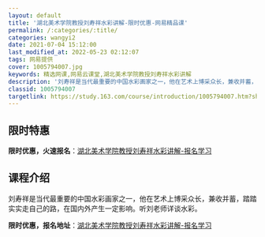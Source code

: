 ```yaml
---
layout: default
title: '湖北美术学院教授刘寿祥水彩讲解-限时优惠-网易精品课'
permalink: /:categories/:title/
categories: wangyi2
date: 2021-07-04 15:12:00
last_modified_at: 2022-05-23 02:12:07
tags: 网易提供
cover: 1005794007.jpg
keywords: 精选网课,网易云课堂,湖北美术学院教授刘寿祥水彩讲解
description: '刘寿祥是当代最重要的中国水彩画家之一，他在艺术上博采众长，兼收并蓄，踏踏实实走自己的路，在国内外产生一定影响。听刘老师详'
classid: 1005794007
targetlink: https://study.163.com/course/introduction/1005794007.htm?share=1&shareId=1025206652&utm_campaign=share&utm_medium=iphoneShare&utm_source=&utm_u=1025206652
---
```


## 限时特惠

**限时优惠，火速报名**：[湖北美术学院教授刘寿祥水彩讲解-报名学习](https://study.163.com/course/introduction/1005794007.htm?share=1&shareId=1025206652&utm_campaign=share&utm_medium=iphoneShare&utm_source=&utm_u=1025206652)

## 课程介绍

刘寿祥是当代最重要的中国水彩画家之一，他在艺术上博采众长，兼收并蓄，踏踏实实走自己的路，在国内外产生一定影响。听刘老师详谈水彩。

**限时优惠，报名地址**：[湖北美术学院教授刘寿祥水彩讲解-报名学习](https://study.163.com/course/introduction/1005794007.htm?share=1&shareId=1025206652&utm_campaign=share&utm_medium=iphoneShare&utm_source=&utm_u=1025206652)

